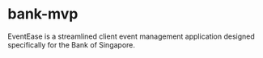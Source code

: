 # bank-mvp
EventEase is a streamlined client event management application designed specifically for the Bank of Singapore. 
